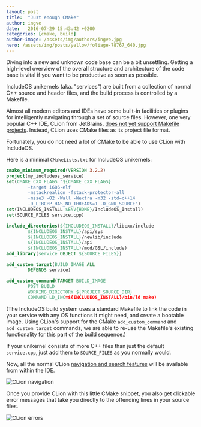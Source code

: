```yaml
---
layout: post
title:  "Just enough CMake"
author: ingve
date:   2016-07-29 15:43:42 +0200
categories: [cmake, build]
author-image: /assets/img/authors/ingve.jpg
hero: /assets/img/posts/yellow/foliage-78767_640.jpg
---
```

Diving into a new and unknown code base can be a bit unsettling. Getting a high-level overview of the overall structure and architecture of the code base is vital if you want to be productive as soon as possible.

IncludeOS unikernels (aka. "services") are built from a collection of normal C++ source and header files, and the build process is controlled by a Makefile.

Almost all modern editors and IDEs have some built-in facilities or plugins for intelligently navigating through a set of source files. However, one very popular C++ IDE, CLion from JetBrains, [does not yet support Makefile projects](https://youtrack.jetbrains.com/issue/CPP-494). Instead, CLion uses CMake files as its project file format.

Fortunately, you do not need a lot of CMake to be able to use CLion with IncludeOS.

Here is a minimal `CMakeLists.txt` for IncludeOS unikernels:

```cmake
cmake_minimum_required(VERSION 3.2.2)
project(my_includeos_service)
set(CMAKE_CXX_FLAGS "${CMAKE_CXX_FLAGS}
        -target i686-elf
        -mstackrealign -fstack-protector-all
        -msse3 -O2 -Wall -Wextra -m32 -std=c++14
        -D_LIBCPP_HAS_NO_THREADS=1 -D_GNU_SOURCE")
set(INCLUDEOS_INSTALL $ENV{HOME}/IncludeOS_Install)
set(SOURCE_FILES service.cpp)

include_directories(${INCLUDEOS_INSTALL}/libcxx/include
        ${INCLUDEOS_INSTALL}/api/sys
        ${INCLUDEOS_INSTALL}/newlib/include
        ${INCLUDEOS_INSTALL}/api
        ${INCLUDEOS_INSTALL}/mod/GSL/include)
add_library(service OBJECT ${SOURCE_FILES})

add_custom_target(BUILD_IMAGE ALL
        DEPENDS service)

add_custom_command(TARGET BUILD_IMAGE
        POST_BUILD
        WORKING_DIRECTORY ${PROJECT_SOURCE_DIR}
        COMMAND LD_INC=${INCLUDEOS_INSTALL}/bin/ld make)
```
(The IncludeOS build system uses a standard Makefile to link the code in your service with any OS functions it might need, and create a bootable image. Using CLion's support for the CMake `add_custom_command` and `add_custom_target` commands, we are able to re-use the Makefile's existing functionality for this part of the build sequence.)

If your unikernel consists of more C++ files than just the default `service.cpp`, just add them to `SOURCE_FILES` as you normally would.

Now, all the normal CLion [navigation and search features](https://blog.jetbrains.com/clion/2015/03/search-and-navigation-in-clion/) will be available from within the IDE.

![CLion navigation]({{site-url}}/assets/img/posts/just-enough-cmake-navigation.png)

Once you provide CLion with this little CMake snippet, you also get clickable error messages that take you directly to the offending lines in your source files.

![CLion errors]({{site-url}}/assets/img/posts/just-enough-cmake-errors.png)
